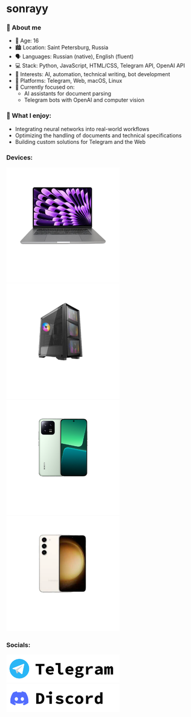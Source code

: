 # sonrayy
### 👤 About me
- 🧑 Age: 16  
- 🏙️ Location: Saint Petersburg, Russia  
- 🗣️ Languages: Russian (native), English (fluent)  
- 💻 Stack: Python, JavaScript, HTML/CSS, Telegram API, OpenAI API
- 🧠 Interests: AI, automation, technical writing, bot development  
- 📱 Platforms: Telegram, Web, macOS, Linux  
- 🎯 Currently focused on:  
  - AI assistants for document parsing  
  - Telegram bots with OpenAI and computer vision
### 🧠 What I enjoy:
- Integrating neural networks into real-world workflows  
- Optimizing the handling of documents and technical specifications  
- Building custom solutions for Telegram and the Web  
<h3>Devices:</h3>
<p>
  <img src="assets/macbook_airm3.svg" width="300" style="display:inline; margin-right:10px;" />
  <img src="assets/pc.svg" width="300" style="display:inline;" />
  <img src="assets/xiaomi_13.svg" width="300" style="display:inline; margin-right:10px;" />
  <img src="assets/samsung_galaxy_s23.svg" width="300" style="display:inline;" />
</p>
<h3>Socials:</h3>
<p>
<img src="assets/telegram.svg" width="300" style="display:inline; margin-right:10px;" url="t.me/sonrayy" />
<img src="assets/discord.svg" width="300" style="display:inline; margin-right:10px;" url="t.me/sonrayy" />
</p>